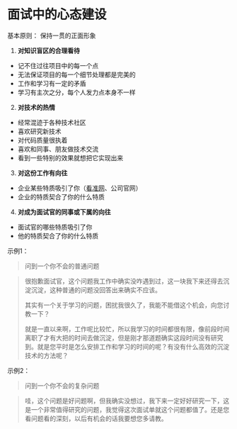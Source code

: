 # 面试中的心态建设

基本原则： 保持一贯的正面形象

1. **对知识盲区的合理看待**

- 记不住过往项目中的每一个点
- 无法保证项目的每一个细节处理都是完美的
- 工作和学习有一定的矛盾
- 学习有主次之分，每个人发力点本身不一样

2. **对技术的热情**

- 经常混迹于各种技术社区
- 喜欢研究新技术
- 对代码质量很执着
- 喜欢和同事、朋友做技术交流
- 看到一些特别的效果就想把它实现出来

3. **对这份工作有向往**

- 企业某些特质吸引了你（[看准网](https://www.kanzhun.com/)、公司官网）
- 企业的特质契合了你的什么特质

4. **对成为面试官的同事或下属的向往**

- 面试官的哪些特质吸引了你
- 他的特质契合了你的什么特质



示例1： 

> 问到一个你不会的普通问题

> 很抱歉面试官，这个问题我工作中确实没咋遇到过，这一块我下来还得去沉淀沉淀，这种普通的问题没回答出来确实不应该。
>
> 其实有一个关于学习的问题，困扰我很久了，我能不能借这个机会，向您讨教一下？
>
> 就是一直以来啊，工作呢比较忙，所以我学习的时间都很有限，像前段时间离职了才有大把的时间去做沉淀，但是刚才那道题确实这段时间没有研究到。就是您平时是怎么安排工作和学习的时间的呢？有没有什么高效的沉淀技术的方法呢？

示例2：

> 问到一个你不会的复杂问题

> 哇，这个问题是好问题啊，但我确实没想过，我下来一定好好研究一下，这是一个非常值得研究的问题，我觉得这次面试单就这个问题都值了。还是您看问题看的深刻，以后有机会的话我要想您多请教。